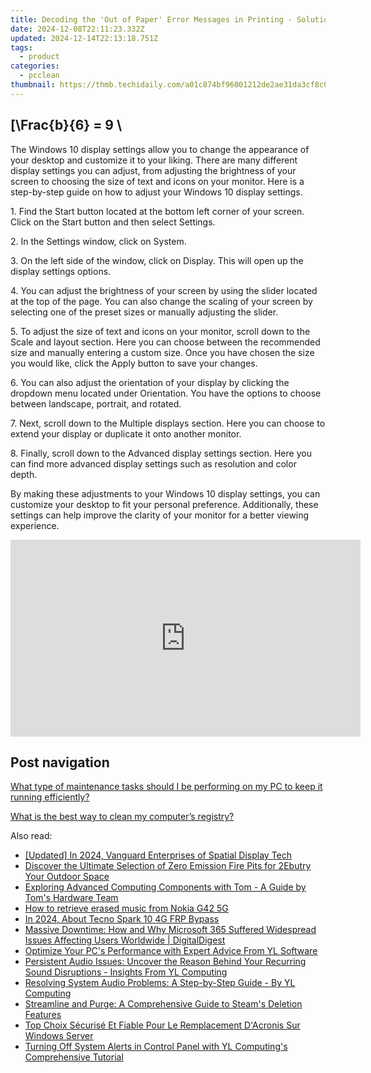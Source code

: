 ```yaml
---
title: Decoding the 'Out of Paper' Error Messages in Printing - Solutions by YL Software Professionals
date: 2024-12-08T22:11:23.332Z
updated: 2024-12-14T22:13:18.751Z
tags:
  - product
categories:
  - pcclean
thumbnail: https://thmb.techidaily.com/a01c874bf96001212de2ae31da3cf8c01bb85a8c094ea57055633d7f6bda8cb6.jpg
---
```


## \[\Frac{b}{6} = 9 \

The Windows 10 display settings allow you to change the appearance of your desktop and customize it to your liking. There are many different display settings you can adjust, from adjusting the brightness of your screen to choosing the size of text and icons on your monitor. Here is a step-by-step guide on how to adjust your Windows 10 display settings. 

1\. Find the Start button located at the bottom left corner of your screen. Click on the Start button and then select Settings.

2\. In the Settings window, click on System.

3\. On the left side of the window, click on Display. This will open up the display settings options. 

4\. You can adjust the brightness of your screen by using the slider located at the top of the page. You can also change the scaling of your screen by selecting one of the preset sizes or manually adjusting the slider.

5\. To adjust the size of text and icons on your monitor, scroll down to the Scale and layout section. Here you can choose between the recommended size and manually entering a custom size. Once you have chosen the size you would like, click the Apply button to save your changes.

6\. You can also adjust the orientation of your display by clicking the dropdown menu located under Orientation. You have the options to choose between landscape, portrait, and rotated.

7\. Next, scroll down to the Multiple displays section. Here you can choose to extend your display or duplicate it onto another monitor.

8\. Finally, scroll down to the Advanced display settings section. Here you can find more advanced display settings such as resolution and color depth. 

By making these adjustments to your Windows 10 display settings, you can customize your desktop to fit your personal preference. Additionally, these settings can help improve the clarity of your monitor for a better viewing experience.

<!-- affiliate ads begin -->
<iframe width="560" height="315" src="https://www.youtube.com/embed/uSfA74aeYeA?si=HdJSMdeS7HVtS6-j" title="YouTube video player" frameborder="0" allow="accelerometer; autoplay; clipboard-write; encrypted-media; gyroscope; picture-in-picture; web-share" referrerpolicy="strict-origin-when-cross-origin" allowfullscreen></iframe>
<!-- affiliate ads end -->

## Post navigation

[What type of maintenance tasks should I be performing on my PC to keep it running efficiently?](https://tools.techidaily.com/pcclean/products/)

[What is the best way to clean my computer’s registry?](https://tools.techidaily.com/pcclean/products/)

<ins class="adsbygoogle"
     style="display:block"
     data-ad-format="autorelaxed"
     data-ad-client="ca-pub-7571918770474297"
     data-ad-slot="1223367746"></ins>

<ins class="adsbygoogle"
     style="display:block"
     data-ad-client="ca-pub-7571918770474297"
     data-ad-slot="8358498916"
     data-ad-format="auto"
     data-full-width-responsive="true"></ins>

<span class="atpl-alsoreadstyle">Also read:</span>
<div><ul>
<li><a href="https://vp-tips.techidaily.com/updated-in-2024-vanguard-enterprises-of-spatial-display-tech/"><u>[Updated] In 2024, Vanguard Enterprises of Spatial Display Tech</u></a></li>
<li><a href="https://tech-renaissance.techidaily.com/discover-the-ultimate-selection-of-zero-emission-fire-pits-for-2ebutry-your-outdoor-space/"><u>Discover the Ultimate Selection of Zero Emission Fire Pits for 2Ebutry Your Outdoor Space</u></a></li>
<li><a href="https://hardware-help.techidaily.com/exploring-advanced-computing-components-with-tom-a-guide-by-toms-hardware-team/"><u>Exploring Advanced Computing Components with Tom - A Guide by Tom's Hardware Team</u></a></li>
<li><a href="https://blog-min.techidaily.com/how-to-retrieve-erased-music-from-nokia-g42-5g-by-fonelab-android-recover-music/"><u>How to retrieve erased music from Nokia G42 5G</u></a></li>
<li><a href="https://bypass-frp.techidaily.com/in-2024-about-tecno-spark-10-4g-frp-bypass-by-drfone-android/"><u>In 2024, About Tecno Spark 10 4G FRP Bypass</u></a></li>
<li><a href="https://win-latest.techidaily.com/massive-downtime-how-and-why-microsoft-365-suffered-widespread-issues-affecting-users-worldwide-digitaldigest/"><u>Massive Downtime: How and Why Microsoft 365 Suffered Widespread Issues Affecting Users Worldwide | DigitalDigest</u></a></li>
<li><a href="https://win-updates.techidaily.com/optimize-your-pcs-performance-with-expert-advice-from-yl-software/"><u>Optimize Your PC's Performance with Expert Advice From YL Software</u></a></li>
<li><a href="https://win-updates.techidaily.com/persistent-audio-issues-uncover-the-reason-behind-your-recurring-sound-disruptions-insights-from-yl-computing/"><u>Persistent Audio Issues: Uncover the Reason Behind Your Recurring Sound Disruptions - Insights From YL Computing</u></a></li>
<li><a href="https://win-updates.techidaily.com/resolving-system-audio-problems-a-step-by-step-guide-by-yl-computing/"><u>Resolving System Audio Problems: A Step-by-Step Guide - By YL Computing</u></a></li>
<li><a href="https://games-able.techidaily.com/streamline-and-purge-a-comprehensive-guide-to-steams-deletion-features/"><u>Streamline and Purge: A Comprehensive Guide to Steam's Deletion Features</u></a></li>
<li><a href="https://win-latest.techidaily.com/top-choix-securise-et-fiable-pour-le-remplacement-dacronis-sur-windows-server/"><u>Top Choix Sécurisé Et Fiable Pour Le Remplacement D'Acronis Sur Windows Server</u></a></li>
<li><a href="https://win-updates.techidaily.com/turning-off-system-alerts-in-control-panel-with-yl-computings-comprehensive-tutorial/"><u>Turning Off System Alerts in Control Panel with YL Computing's Comprehensive Tutorial</u></a></li>
</ul></div>

